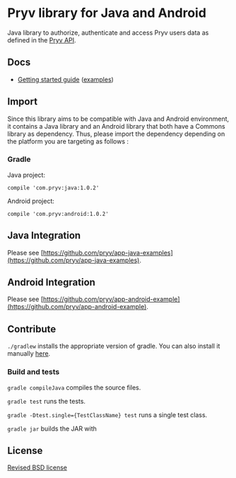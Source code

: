 # Pryv library for Java and Android

Java library to authorize, authenticate and access Pryv users data as defined in the [Pryv API](http://api.pryv.com/).

## Docs

- [Getting started guide](http://pryv.github.io/getting-started/java/) ([examples](http://pryv.github.io/getting-started/java#Examples))

## Import

Since this library aims to be compatible with Java and Android environment, it contains a Java library and an Android library that both have a Commons library as dependency. Thus, please import the dependency depending on the platform you are targeting as follows :

### Gradle

Java project:
```
compile 'com.pryv:java:1.0.2'
```

Android project:
```
compile 'com.pryv:android:1.0.2'
```

<!--
### Maven

Java project:
```
<dependency>
  <groupId>com.pryv</groupId>
  <artifactId>java</artifactId>
  <version>1.0.2</version>
  <type>pom</type>
</dependency>
```

Android project:
```
<dependency>
  <groupId>com.pryv</groupId>
  <artifactId>android</artifactId>
  <version>1.0.2</version>
  <type>pom</type>
</dependency>
```

### Ivy

Java project:
```
<dependency org='com.pryv' name='java' rev='1.0.2'>
  <artifact name='$AID' ext='pom'></artifact>
</dependency>
```

Android project:
```
<dependency org='com.pryv' name='android' rev='1.0.2'>
  <artifact name='$AID' ext='pom'></artifact>
</dependency>
```
-->

## Java Integration
Please see [https://github.com/pryv/app-java-examples](https://github.com/pryv/app-java-examples).

## Android Integration

Please see [https://github.com/pryv/app-android-example](https://github.com/pryv/app-android-example).

## Contribute

`./gradlew` installs the appropriate version of gradle. You can also install it manually [here](https://docs.gradle.org/current/userguide/installation.html).

### Build and tests

`gradle compileJava` compiles the source files.

`gradle test` runs the tests.

`gradle -Dtest.single={TestClassName} test` runs a single test class.

`gradle jar` builds the JAR with

## License

[Revised BSD license](https://github.com/pryv/documents/blob/master/license-bsd-revised.md)
